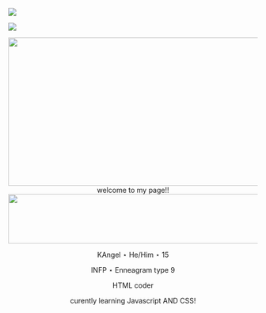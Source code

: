 ![](https://lastfm-recently-played.vercel.app/api?user=bugged_outtt&count=1)

![](https://komarev.com/ghpvc/?username=Gr1m-Reaper&color=blue)

<p align="center">

  <img width="850" height="300" src="https://i.pinimg.com/1200x/70/27/8b/70278bfd4ed71660dabd6c23c1a920e1.jpg">
welcome to my page!!

  <img width="850" height="100" src="https://64.media.tumblr.com/838c6104185d3bab62a51f466baf8cea/3a4afd1f4ad7903d-d8/s2048x3072/68efa01be62b63831b3caeefb230bf2ade945cab.pnj">

<p align="center">
KAngel ⋆ He/Him ⋆ 15
<p align="center">
INFP ⋆ Enneagram type 9
<p align="center">
HTML coder 
<p align="center">
curently learning Javascript AND CSS!
